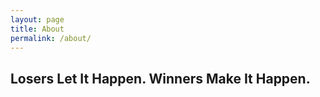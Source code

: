```yaml
---
layout: page
title: About
permalink: /about/
---
```


## Losers Let It Happen.  Winners Make It Happen.
